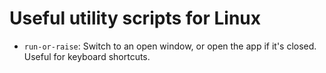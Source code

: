 # Useful utility scripts for Linux

- `run-or-raise`: Switch to an open window, or open the app if it's closed. Useful for keyboard shortcuts.
